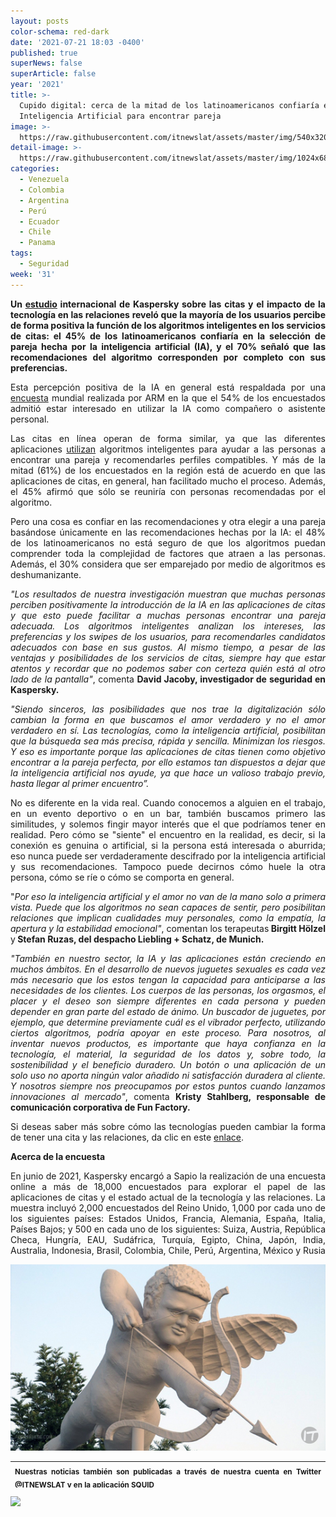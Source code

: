 ```yaml
---
layout: posts
color-schema: red-dark
date: '2021-07-21 18:03 -0400'
published: true
superNews: false
superArticle: false
year: '2021'
title: >-
  Cupido digital: cerca de la mitad de los latinoamericanos confiaría en la
  Inteligencia Artificial para encontrar pareja
image: >-
  https://raw.githubusercontent.com/itnewslat/assets/master/img/540x320/Cupido-p.jpg
detail-image: >-
  https://raw.githubusercontent.com/itnewslat/assets/master/img/1024x680/Cupido-g.jpg
categories:
  - Venezuela
  - Colombia
  - Argentina
  - Perú
  - Ecuador
  - Chile
  - Panama
tags:
  - Seguridad
week: '31'
---
```

<p style="text-align: justify;"><strong>Un </strong><a href="https://www.kaspersky.com/blog/dating-report-2021/"><strong>estudio</strong></a><strong> internacional de Kaspersky sobre las citas y el impacto de la tecnología en las relaciones reveló que la mayoría de los usuarios percibe de forma positiva la función de los algoritmos inteligentes en los servicios de citas: el 45% de los latinoamericanos confiaría en la selección de pareja hecha por la inteligencia artificial (IA), y el 70% señaló que las recomendaciones del algoritmo corresponden por completo con sus preferencias.</strong></p>
<p style="text-align: justify;">Esta percepción positiva de la IA en general está respaldada por una <a href="https://www.zdnet.com/article/global-survey-most-people-expect-humans-will-grow-to-trust-even-love-ai/">encuesta</a> mundial realizada por ARM en la que el 54% de los encuestados admitió estar interesado en utilizar la IA como compañero o asistente personal.</p>
<p style="text-align: justify;">Las citas en línea operan de forma similar, ya que las diferentes aplicaciones <a href="https://itrexgroup.com/blog/ai-for-dating-apps/#ai-types">utilizan</a> algoritmos inteligentes para ayudar a las personas a encontrar una pareja y recomendarles perfiles compatibles. Y más de la mitad (61%) de los encuestados en la región está de acuerdo en que las aplicaciones de citas, en general, han facilitado mucho el proceso. Además, el 45% afirmó que sólo se reuniría con personas recomendadas por el algoritmo.</p>
<p style="text-align: justify;">Pero una cosa es confiar en las recomendaciones y otra elegir a una pareja basándose únicamente en las recomendaciones hechas por la IA: el 48% de los latinoamericanos no está seguro de que los algoritmos puedan comprender toda la complejidad de factores que atraen a las personas. Además, el 30% considera que ser emparejado por medio de algoritmos es deshumanizante.</p>
<p style="text-align: justify;"><em>"Los resultados de nuestra investigación muestran que muchas personas perciben positivamente la introducción de la IA en las aplicaciones de citas y que esto puede facilitar a muchas personas encontrar una pareja adecuada. Los algoritmos inteligentes analizan los intereses, las preferencias y los swipes de los usuarios, para recomendarles candidatos adecuados con base en sus gustos. Al mismo tiempo, a pesar de las ventajas y posibilidades de los servicios de citas, siempre hay que estar atentos y recordar que no podemos saber con certeza quién está al otro lado de la pantalla"</em>, comenta <strong>David Jacoby, investigador de seguridad en Kaspersky.</strong></p>
<p style="text-align: justify;"><em>"Siendo sinceros, las posibilidades que nos trae la digitalización sólo cambian la forma en que buscamos el amor verdadero y no el amor verdadero en sí. Las tecnologías, como la inteligencia artificial, posibilitan que la búsqueda sea más precisa, rápida y sencilla. Minimizan los riesgos. Y eso es importante porque las aplicaciones de citas tienen como objetivo encontrar a la pareja perfecta, por ello estamos tan dispuestos a dejar que la inteligencia artificial nos ayude, ya que hace un valioso trabajo previo, hasta llegar al primer encuentro”. </em></p>
<p style="text-align: justify;">No es diferente en la vida real. Cuando conocemos a alguien en el trabajo, en un evento deportivo o en un bar, también buscamos primero las similitudes, y solemos fingir mayor interés que el que podríamos tener en realidad. Pero cómo se "siente" el encuentro en la realidad, es decir, si la conexión es genuina o artificial, si la persona está interesada o aburrida; eso nunca puede ser verdaderamente descifrado por la inteligencia artificial y sus recomendaciones. Tampoco puede decirnos cómo huele la otra persona, cómo se ríe o cómo se comporta en general.</p>
<p style="text-align: justify;">"<em>Por eso la inteligencia artificial y el amor no van de la mano solo a primera vista. Puede que los algoritmos no sean capaces de sentir, pero posibilitan relaciones que implican cualidades muy personales, como la empatía, la apertura y la estabilidad emocional"</em>, comentan los terapeutas<strong> Birgitt Hölzel </strong>y<strong> Stefan Ruzas, del despacho Liebling + Schatz, de Munich.</strong></p>
<p style="text-align: justify;"><em>"También en nuestro sector, la IA y las aplicaciones están creciendo en muchos ámbitos. En el desarrollo de nuevos juguetes sexuales es cada vez más necesario que los estos tengan la capacidad para anticiparse a las necesidades de los clientes. Los cuerpos de las personas, los orgasmos, el placer y el deseo son siempre diferentes en cada persona y pueden depender en gran parte del estado de ánimo. Un buscador de juguetes, por ejemplo, que determine previamente cuál es el vibrador perfecto, utilizando ciertos algoritmos, podría apoyar en este proceso. Para nosotros, al inventar nuevos productos, es importante que haya confianza en la tecnología, el material, la seguridad de los datos y, sobre todo, la sostenibilidad y el beneficio duradero. Un botón o una aplicación de un solo uso no aporta ningún valor añadido ni satisfacción duradera al cliente. Y nosotros siempre nos preocupamos por estos puntos cuando lanzamos innovaciones al mercado"</em>, comenta <strong>Kristy Stahlberg, responsable de comunicación corporativa de Fun Factory.</strong></p>
<p style="text-align: justify;">Si deseas saber más sobre cómo las tecnologías pueden cambiar la forma de tener una cita y las relaciones, da clic en este <a href="https://www.kaspersky.com/blog/dating-report-2021/">enlace</a>.</p>
<p style="text-align: justify;"><strong>Acerca de la encuesta</strong></p>
<p style="text-align: justify;">En junio de 2021, Kaspersky encargó a Sapio la realización de una encuesta online a más de 18,000 encuestados para explorar el papel de las aplicaciones de citas y el estado actual de la tecnología y las relaciones. La muestra incluyó 2,000 encuestados del Reino Unido, 1,000 por cada uno de los siguientes países: Estados Unidos, Francia, Alemania, España, Italia, Países Bajos; y 500 en cada uno de los siguientes: Suiza, Austria, República Checa, Hungría, EAU, Sudáfrica, Turquía, Egipto, China, Japón, India, Australia, Indonesia, Brasil, Colombia, Chile, Perú, Argentina, México y Rusia</p>

![](https://raw.githubusercontent.com/itnewslat/assets/master/img/540x320/Cupido-p.jpg)

<table style="height: 42px;" width="569">
<tbody>
<tr>
<td style="text-align: justify;"><sub><strong>Nuestras noticias también son publicadas a través de nuestra cuenta en Twitter <a href="https://twitter.com/itnewslat?lang=es">@ITNEWSLAT</a> y en la aplicación <a href="https://squidapp.co/en/">SQUID</a></strong></sub></td>
</tr>
</tbody>
</table>

<img src="https://tracker.metricool.com/c3po.jpg?hash=56f88a41e39ab42c063cc51676587a04"/>

